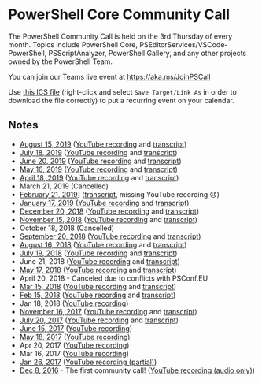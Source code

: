 # PowerShell Core Community Call

The PowerShell Community Call is held on the 3rd Thursday of every month.
Topics include PowerShell Core, PSEditorServices/VSCode-PowerShell, PSScriptAnalyzer,
PowerShell Gallery, and any other projects owned by the PowerShell Team.

You can join our Teams live event at https://aka.ms/JoinPSCall

Use [this ICS file](https://raw.githubusercontent.com/PowerShell/PowerShell-RFC/master/CommunityCall/PSTeamsCall.ics) (right-click and select
`Save Target/Link As` in order to download the file correctly) to put a
recurring event on your calendar.

## Notes

* [August 15, 2019](./notes/20190815_Notes.md) ([YouTube recording](https://youtu.be/cK1xenkF9zs) and [transcript](./notes/20190815_ChatTranscript.txt))
* [July 18, 2019](./notes/20190718_Notes.md) ([YouTube recording](https://youtu.be/qwbbUqimtXA) and [transcript](./notes/20190718_ChatTranscript.txt))
* [June 20, 2019](./notes/20190620_Notes.md) ([YouTube recording](https://youtu.be/yJF-O9tH89Q) and [transcript](./notes/20190620_ChatTranscript.txt))
* [May 16, 2019](./notes/20190516_Notes.md) ([YouTube recording](https://youtu.be/Qmu8J6m9HNI) and [transcript](./notes/20190516_ChatTranscript.txt))
* [April 18, 2019](./notes/20190418_Notes.md) ([YouTube recording](https://youtu.be/d5f5BAOMie8) and [transcript](./notes/20190418_ChatTranscript.txt))
* March 21, 2019 (Cancelled)
* [February 21, 2019](./notes/20190221_Notes.md)] ([transcript](./notes/20190221_ChatTranscript.txt), missing YouTube recording 😞)
* [January 17, 2019](./notes/20190117_Notes.md) ([YouTube recording](https://youtu.be/GkA3d1_DnfY) and [transcript](./notes/20190117_ChatTranscript.txt))
* [December 20, 2018](./notes/20181220_Notes.md) ([YouTube recording](https://youtu.be/PNeyaqJcG7o) and [transcript](./notes/20181220_ChatTranscript.txt))
* [November 15, 2018](./notes/20181115_Notes.md) ([YouTube recording](https://youtu.be/tXNApuN7t98) and [transcript](./notes/20181115_ChatTranscript.txt))
* October 18, 2018 (Cancelled)
* [September 20, 2018](./notes/20180920_Notes.md) ([YouTube recording](https://youtu.be/9YraKKUQv74) and [transcript](./notes/20180920_ChatTranscript.txt))
* [August 16, 2018](./notes/20180816_Notes.md) ([YouTube recording](https://youtu.be/eNIbm4h2guE) and [transcript](./notes/20180816_ChatTranscript.txt))
* [July 19, 2018](./notes/20180719_Notes.md) ([YouTube recording](https://youtu.be/0eu--5muiLI) and [transcript](./notes/20180719_ChatTranscript.txt))
* June 21, 2018 ([YouTube recording](https://youtu.be/Wj5kksgNTTs) and [transcript](./notes/20180621_ChatTranscript.txt))
* [May 17, 2018](./notes/20180517_Notes.md) ([YouTube recording](https://youtu.be/2ZWBuyZvTTg) and [transcript](20180517_ChatTranscript.txt))
* April 20, 2018 - Canceled due to conflicts with PSConf.EU
* [Mar 15, 2018](./notes/20180315_Notes.md) ([YouTube recording](https://youtu.be/PqH2qho-HDE) and [transcript](20180315_ChatTranscript.txt))
* [Feb 15, 2018](./notes/20180215_Notes.md) ([YouTube recording](https://youtu.be/fz8KxMoQDaM) and [transcript](./notes/20180215_ChatTranscript.txt))
* Jan 18, 2018 ([YouTube recording](https://youtu.be/SFz-fFue0dg))
* [November 16, 2017](./notes/20171116_Notes.md) ([YouTube recording](https://youtu.be/EZ-UqdP_bxQ) and [transcript](./notes/20171116_ChatTranscript.txt))
* [July 20, 2017](./notes/20170720_Notes.md) ([YouTube recording](https://youtu.be/DF2L5ezX7AE) and [transcript](./notes/20170720_ChatTranscript.txt))
* [June 15, 2017](./notes/20170615_ChatTranscript.txt) ([YouTube recording](https://youtu.be/Iu_Q_3cUxTQQ))
* [May 18, 2017](./notes/20170518_ChatTranscript.txt) ([YouTube recording](https://youtu.be/f8WXuFrVSKM))
* Apr 20, 2017 ([YouTube recording](hhttps://youtu.be/7NFct1AxFOU))
* Mar 16, 2017 ([YouTube recording](https://youtu.be/tkBiVxd7l2I))
* [Jan 26, 2017](./notes/20170126_ChatTranscript.txt) ([YouTube recording (partial)](https://youtu.be/j7g5UbVFYqQ))
* [Dec 8, 2016](./notes/20161208_Notes.md) - The first community call! ([YouTube recording (audio only)](https://youtu.be/j7g5UbVFYqQ))
